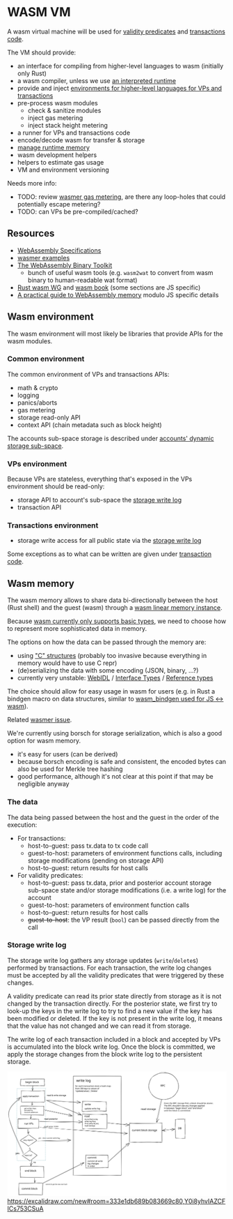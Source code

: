 # WASM VM

A wasm virtual machine will be used for [validity predicates](./vp.md) and [transactions code](./tx-execution.md). 

The VM should provide:
- an interface for compiling from higher-level languages to wasm (initially only Rust)
- a wasm compiler, unless we use [an interpreted runtime](/explore/libraries/wasm.md)
- provide and inject [environments for higher-level languages for VPs and transactions](#wasm-environment)
- pre-process wasm modules
  - check & sanitize modules
  - inject gas metering
  - inject stack height metering
- a runner for VPs and transactions code
- encode/decode wasm for transfer & storage
- [manage runtime memory](#wasm-memory)
- wasm development helpers
- helpers to estimate gas usage
- VM and environment versioning

Needs more info:
- TODO: review [wasmer gas metering](https://github.com/wasmerio/wasmer/blob/1ee7b4a07ff1acaec93078e618d64c810e7691f0/examples/metering.rs), are there any loop-holes that could potentially escape metering?
- TODO: can VPs be pre-compiled/cached?

## Resources

- [WebAssembly Specifications](https://webassembly.github.io/spec/)
- [wasmer examples](https://docs.wasmer.io/integrations/examples)
- [The WebAssembly Binary Toolkit](https://github.com/webassembly/wabt/)
  - bunch of useful wasm tools (e.g. `wasm2wat` to convert from wasm binary to human-readable wat format) 
- [Rust wasm WG](https://github.com/rustwasm/team) and [wasm book](https://rustwasm.github.io/book/introduction.html) (some sections are JS specific)
- [A practical guide to WebAssembly memory](https://radu-matei.com/blog/practical-guide-to-wasm-memory/) modulo JS specific details

## Wasm environment

The wasm environment will most likely be libraries that provide APIs for the wasm modules.

### Common environment

The common environment of VPs and transactions APIs:

- math & crypto
- logging
- panics/aborts
- gas metering
- storage read-only API
- context API (chain metadata such as block height)

The accounts sub-space storage is described under [accounts' dynamic storage sub-space](./accounts.md#dynamic-storage-sub-space).

### VPs environment

Because VPs are stateless, everything that's exposed in the VPs environment should be read-only:

- storage API to account's sub-space the [storage write log](#storage-write-log)
- transaction API

### Transactions environment

- storage write access for all public state via the [storage write log](#storage-write-log)

Some exceptions as to what can be written are given under [transaction code](./tx-execution.md#tx-code).


## Wasm memory

The wasm memory allows to share data bi-directionally between the host (Rust shell) and the guest (wasm) through a [wasm linear memory instance](https://webassembly.github.io/spec/core/exec/runtime.html#syntax-meminst).

Because [wasm currently only supports basic types](https://webassembly.github.io/spec/core/syntax/types.html), we need to choose how to represent more sophisticated data in memory.

The options on how the data can be passed through the memory are:
- using ["C" structures](https://doc.rust-lang.org/nomicon/other-reprs.html#reprc) (probably too invasive because everything in memory would have to use C repr)
- (de)serializing the data with some encoding (JSON, binary, ...?)
- currently very unstable: [WebIDL](https://developer.mozilla.org/en-US/docs/Glossary/WebIDL) / [Interface Types](https://github.com/WebAssembly/interface-types/blob/master/proposals/interface-types/Explainer.md) / [Reference types](https://github.com/WebAssembly/reference-types)

The choice should allow for easy usage in wasm for users (e.g. in Rust a bindgen macro on data structures, similar to [wasm_bindgen used for JS <-> wasm](https://github.com/rustwasm/wasm-bindgen)).

Related [wasmer issue](https://github.com/wasmerio/wasmer/issues/315).

We're currently using borsch for storage serialization, which is also a good option for wasm memory. 
- it's easy for users (can be derived)
- because borsch encoding is safe and consistent, the encoded bytes can also be used for Merkle tree hashing
- good performance, although it's not clear at this point if that may be negligible anyway

### The data

The data being passed between the host and the guest in the order of the execution:

- For transactions:
  - host-to-guest: pass tx.data to tx code call
  - guest-to-host: parameters of environment functions calls, including storage modifications (pending on storage API)
  - host-to-guest: return results for host calls
- For validity predicates:
  - host-to-guest: pass tx.data, prior and posterior account storage sub-space state and/or storage modifications (i.e. a write log) for the account
  - guest-to-host: parameters of environment function calls
  - host-to-guest: return results for host calls
  - ~~guest-to-host~~: the VP result (`bool`) can be passed directly from the call

### Storage write log

The storage write log gathers any storage updates (`write`/`delete`s) performed by transactions. For each transaction, the write log changes must be accepted by all the validity predicates that were triggered by these changes.

A validity predicate can read its prior state directly from storage as it is not changed by the transaction directly. For the posterior state, we first try to look-up the keys in the write log to try to find a new value if the key has been modified or deleted. If the key is not present in the write log, it means that the value has not changed and we can read it from storage.

The write log of each transaction included in a block and accepted by VPs is accumulated into the block write log. Once the block is committed, we apply the storage changes from the block write log to the persistent storage.

![write log](./wasm-vm/storage-write-log.svg  "storage write log")
<https://excalidraw.com/new#room=333e1db689b083669c80,Y0i8yhvIAZCFICs753CSuA>
